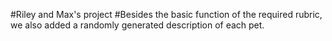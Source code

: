 #Riley and Max's project
#Besides the basic function of the required rubric, we also added a randomly generated description of each pet. 
